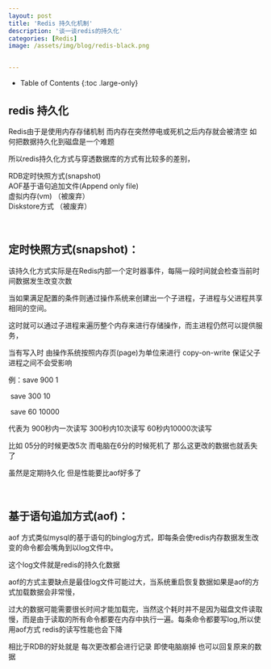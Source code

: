 ```yaml
---
layout: post
title: 'Redis 持久化机制'
description: '谈一谈redis的持久化'
categories: [Redis] 
image: /assets/img/blog/redis-black.png


---
```


- Table of Contents
{:toc .large-only}

## redis 持久化
Redis由于是使用内存存储机制 而内存在突然停电或死机之后内存就会被清空 如何把数据持久化到磁盘是一个难题

所以redis持久化方式与穿透数据库的方式有比较多的差别，

RDB定时快照方式(snapshot)<br/>
AOF基于语句追加文件(Append only file)<br/>
虚拟内存(vm) （被废弃）<br/>
Diskstore方式 （被废弃）<br/>

<br/>

## 定时快照方式(snapshot)：

该持久化方式实际是在Redis内部一个定时器事件，每隔一段时间就会检查当前时间数据发生改变次数

当如果满足配置的条件则通过操作系统来创建出一个子进程，子进程与父进程共享相同的空间。

这时就可以通过子进程来遍历整个内存来进行存储操作，而主进程仍然可以提供服务，

当有写入时 由操作系统按照内存页(page)为单位来进行 copy-on-write 保证父子进程之间不会受影响

例：save 900 1

​		save 300 10

​		save 60 10000

代表为 900秒内一次读写 300秒内10次读写 60秒内10000次读写

比如 05分的时候更改5次  而电脑在6分的时候死机了 那么这更改的数据也就丢失了

虽然是定期持久化 但是性能要比aof好多了

<br/>

## 基于语句追加方式(aof)：

aof 方式类似mysql的基于语句的binglog方式，即每条会使redis内存数据发生改变的命令都会嘴角到以log文件中。

这个log文件就是redis的持久化数据

aof的方式主要缺点是最佳log文件可能过大，当系统重启恢复数据如果是aof的方式加载数据会非常慢，

过大的数据可能需要很长时间才能加载完，当然这个耗时并不是因为磁盘文件读取慢，而是由于读取的所有命令都要在内存中执行一遍。每条命令都要写log,所以使用aof方式 redis的读写性能也会下降

相比于RDB的好处就是 每次更改都会进行记录 即使电脑崩掉 也可以回复原来的数据





